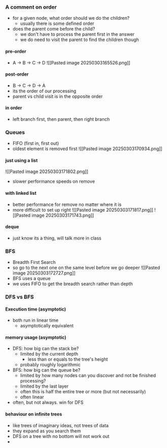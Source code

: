 ### A comment on order
- for a given node, what order should we do the children?
	- usually there is some defined order
- does the parent come before the child?
	- we don't have to process the parent first in the answer 
	- we do need to visit the parent to find the children though 

#### pre-order
- A -> B -> C -> D
![[Pasted image 20250303165526.png]]

#### post-order
-  B -> C -> D -> A
- its the order of our processing 
- parent vs child visit is in the opposite order 

#### in order
- left branch first, then parent, then right branch

### Queues
- FIFO (first in, first out)
- oldest element is removed first 
![[Pasted image 20250303170934.png]]

#### just using a list
![[Pasted image 20250303171802.png]]
- slower performance speeds on remove

#### with linked list
- better performance for remove no matter where it is 
- more difficult to set up right
![[Pasted image 20250303171817.png]]
![[Pasted image 20250303171743.png]]

#### deque
- just know its a thing, will talk more in class

### BFS
- Breadth First Search
- so go to the next one on the same level before we go deeper
![[Pasted image 20250303172727.png]]
- BFS uses a queue
- we uses FIFO to get the breadth search rather than depth

### DFS vs BFS 

#### Execution time (asymptotic)
- both run in linear time
	- asymptotically equivalent 

#### memory usage (asymptotic)
- DFS: how big can the stack be?
	- limited by the current depth 
		- less than or equals to the tree's height
	- probably roughly logarithmic 
- BFS: how big can the queue be?
	- limited by how many nodes can you discover and not be finished processing?
	- limited by the last layer 
	- often this is half the entire tree or more (but not necessarily)
	- often linear 
- often, but not always. win for DFS

#### behaviour on infinite trees
- like trees of imaginary ideas, not trees of data
- they expand as you search them
- DFS on a tree with no bottom will not work out
- 
